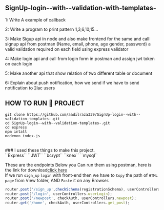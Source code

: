 ## SignUp-login--with--validation-with-templates-


1: Write A example of callback

2: Write a program to print pattern 1,3,6,10,15...

3: Make Sigup api in node and also make frontend for the same and call signup api from postman (Name, email, phone, age gender, password) a valid validation required on each field using express validator

4: Make login api and call from login form in postman and assign jwt token on each login

5: Make another api that show relation of two different table or document

6: Explain about push notification, how we send if we have to send notification to 2lac users

## HOW TO **RUN** 🏃‍ PROJECT <br>
``git clone https://github.com/aadilraza339/SignUp-login--with--validation-templates-.git``<br>
``cd SignUp-login--with--validation-templates-.git``<br>
``cd express`` <br>
``npm intall``<br>
``nodemon index.js``

<br>
### I used these things to make this project. <br>
``Express`` ``JWT`` ``bcrypt`` ``knex`` ``mysql``
 <br>
 
 These are the endpoints Below you Can run them using postman, here is the link for download<a href="https://www.postman.com/downloads/">click here</a>
 <br>
 If we run ``sign_up`` ``login`` with front-end then we have to ``Copy`` the path of ``HTML page`` from View folder, AND ``Paste`` it on any Browser. 
 ```javascript 
router.post('/sign_up',checkSchema(registrationSchema), userControllers.userRegister);
router.post('/login', userControllers.userLogin);
router.post('/newpost', checkAuth, userControllers.newpost);
router.get('/home', checkAuth, userControllers.get_post);
```  
